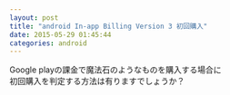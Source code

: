```yaml
---
layout: post
title: "android In-app Billing Version 3 初回購入"
date: 2015-05-29 01:45:44
categories: android
---
```

<p>Google playの課金で魔法石のようなものを購入する場合に<br>
初回購入を判定する方法は有りますでしょうか？</p>
